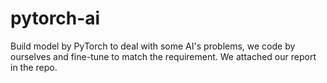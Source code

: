 # pytorch-ai
Build model by PyTorch to deal with some AI's problems, we code by ourselves and fine-tune to match the requirement. We attached our report in the repo.
